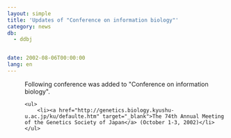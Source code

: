 ```yaml
---
layout: simple
title: 'Updates of "Conference on information biology"'
category: news
db:
  - ddbj


date: 2002-08-06T00:00:00
lang: en
---
```


<dd>Following conference was added to "Conference on information biology".

    <ul>
        <li><a href="http://genetics.biology.kyushu-u.ac.jp/ku/defaulte.htm" target="_blank">The 74th Annual Meeting of the Genetics Society of Japan</a> (October 1-3, 2002)</li>
    </ul>
</dd>
